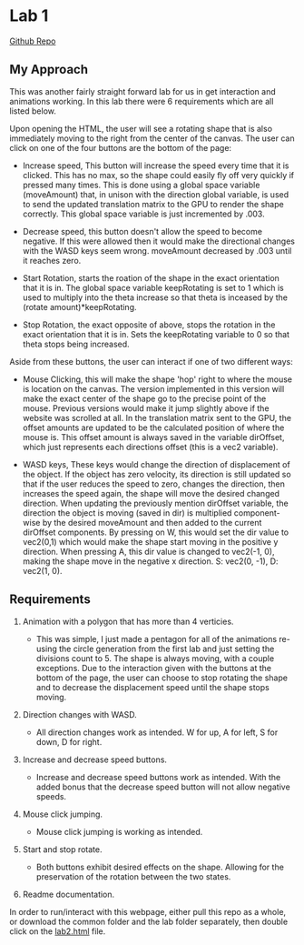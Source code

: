 # Lab 1

[Github Repo](https://github.com/dturk0610/EE465)

## My Approach

This was another fairly straight forward lab for us in get interaction and animations working. In this lab there were 6 requirements which are all listed below.

Upon opening the HTML, the user will see a rotating shape that is also immediately moving to the right from the center of the canvas. The user can click on one of the four buttons are the bottom of the page:

- Increase speed, This button will increase the speed every time that it is clicked. This has no max, so the shape could easily fly off very quickly if pressed many times. This is done using a global space variable (moveAmount) that, in unison with the direction global variable, is used to send the updated translation matrix to the GPU to render the shape correctly. This global space variable is just incremented by .003.

- Decrease speed, this button doesn't allow the speed to become negative. If this were allowed then it would make the directional changes with the WASD keys seem wrong. moveAmount decreased by .003 until it reaches zero.

- Start Rotation, starts the roation of the shape in the exact orientation that it is in. The global space variable keepRotating is set to 1 which is used to multiply into the theta increase so that theta is inceased by the (rotate amount)*keepRotating.

- Stop Rotation, the exact opposite of above, stops the rotation in the exact orientation that it is in. Sets the keepRotating variable to 0 so that theta stops being increased.

Aside from these buttons, the user can interact if one of two different ways:

- Mouse Clicking, this will make the shape 'hop' right to where the mouse is location on the canvas. The version implemented in this version will make the exact center of the shape go to the precise point of the mouse. Previous versions would make it jump slightly above if the website was scrolled at all. In the translation matrix sent to the GPU, the offset amounts are updated to be the calculated position of where the mouse is. This offset amount is always saved in the variable dirOffset, which just represents each directions offset (this is a vec2 variable).

- WASD keys, These keys would change the direction of displacement of the object. If the object has zero velocity, its direction is still updated so that if the user reduces the speed to zero, changes the direction, then increases the speed again, the shape will move the desired changed direction. When updating the previously mention dirOffset variable, the direction the object is moving (saved in dir) is multiplied component-wise by the desired moveAmount and then added to the current dirOffset components. By pressing on W, this would set the dir value to vec2(0,1) which would make the shape start moving in the positive y direction. When pressing A, this dir value is changed to vec2(-1, 0), making the shape move in the negative x direction. S: vec2(0, -1), D: vec2(1, 0).

## Requirements

1. Animation with a polygon that has more than 4 verticies.

    - This was simple, I just made a pentagon for all of the animations re-using the circle generation from the first lab and just setting the divisions count to 5. The shape is always moving, with a couple exceptions. Due to the interaction given with the buttons at the bottom of the page, the user can choose to stop rotating the shape and to decrease the displacement speed until the shape stops moving.

2. Direction changes with WASD.

    - All direction changes work as intended. W for up, A for left, S for down, D for right.

3. Increase and decrease speed buttons.

    - Increase and decrease speed buttons work as intended. With the added bonus that the decrease speed button will not allow negative speeds.

4. Mouse click jumping.

    - Mouse click jumping is working as intended.

5. Start and stop rotate.

    - Both buttons exhibit desired effects on the shape. Allowing for the preservation of the rotation between the two states.

6. Readme documentation.

In order to run/interact with this webpage, either pull this repo as a whole, or download the common folder and the lab folder separately, then double click on the [lab2.html](lab2.html) file.
